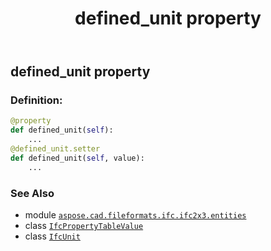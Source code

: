 ﻿---
title: defined_unit property
second_title: Aspose.CAD for Python via .NET API References
description: 
type: docs
weight: 40
url: /python-net/aspose.cad.fileformats.ifc.ifc2x3.entities/ifcpropertytablevalue/defined_unit/
is_root: false
---

## defined_unit property

### Definition:
```python
@property
def defined_unit(self):
    ...
@defined_unit.setter
def defined_unit(self, value):
    ...
```

### See Also
* module [`aspose.cad.fileformats.ifc.ifc2x3.entities`](../../)
* class [`IfcPropertyTableValue`](/cad/python-net/aspose.cad.fileformats.ifc.ifc2x3.entities/ifcpropertytablevalue)
* class [`IfcUnit`](/cad/python-net/aspose.cad.fileformats.ifc.ifc2x3.types/ifcunit)
